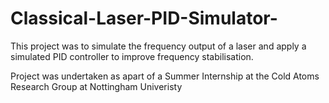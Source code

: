 # Classical-Laser-PID-Simulator-
This project was to simulate the frequency output of a laser and apply a simulated PID controller to improve frequency stabilisation.

Project was undertaken as apart of a Summer Internship at the Cold Atoms Research Group at Nottingham Univeristy 
